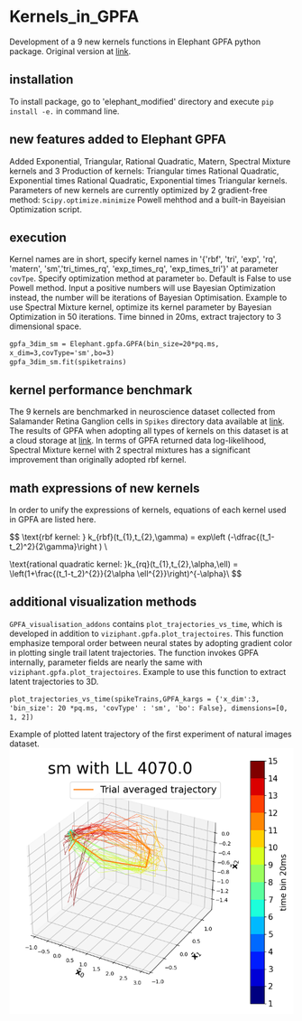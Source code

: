 # Kernels_in_GPFA
Development of a 9 new kernels functions in Elephant GPFA python package. Original version at [link](https://github.com/NeuralEnsemble/elephant).

## installation
To install package, go to 'elephant_modified' directory and execute `pip install -e.` in command line.

## new features added to Elephant GPFA

Added Exponential, Triangular, Rational Quadratic, Matern, Spectral Mixture kernels and 3 Production of kernels: Triangular times Rational Quadratic, Exponential times Rational Quadratic, Exponential times Triangular kernels.
Parameters of new kernels are currently optimized by 2 gradient-free method: `Scipy.optimize.minimize` Powell mehthod and a built-in Bayeisian Optimization script.

## execution
Kernel names are in short, specify kernel names in '{'rbf', 'tri', 'exp', 'rq', 'matern', 'sm','tri_times_rq', 'exp_times_rq', 'exp_times_tri'}' at parameter `covTpe`.
Specify optimization method at parameter `bo`. Default is False to use Powell method. Input a positive numbers will use Bayesian Optimization instead, the number will be iterations of Bayesian Optimisation.
Example to use Spectral Mixture kernel, optimize its kernel parameter by  Bayesian Optimization in 50 iterations. Time binned in 20ms, extract trajectory to 3 dimensional space.
```
gpfa_3dim_sm = Elephant.gpfa.GPFA(bin_size=20*pq.ms, x_dim=3,covType='sm',bo=3)
gpfa_3dim_sm.fit(spiketrains)
```
## kernel performance benchmark
The 9 kernels are benchmarked in neuroscience dataset collected from Salamander Retina Ganglion cells in `Spikes` directory
data available at [link](https://datadryad.org/stash/dataset/doi:10.5061/dryad.4ch10). The results of GPFA when 
adopting all types of kernels on this dataset is at a cloud storage at [link](https://www.dropbox.com/scl/fo/upo6z57eqlx0dilgymdsx/h?dl=0&rlkey=fe0or0kpz93km3oo96nldl3c6).
In terms of GPFA returned data log-likelihood, 
Spectral Mixture kernel with 2 spectral mixtures has a significant improvement than originally adopted rbf kernel. 

## math expressions of new kernels
In order to unify the expressions of kernels, equations of each kernel used in 
GPFA are listed here.

$$
\text{rbf kernel: } k_{rbf}(t_{1},t_{2},\gamma) = exp\left (-\dfrac{(t_1-t_2)^2}{2\gamma}\right ) \\

\text{rational quadratic kernel: }k_{rq}(t_{1},t_{2},\alpha,\ell) = \left(1+\frac{(t_1-t_2)^{2}}{2\alpha \ell^{2}}\right)^{-\alpha}\\
$$

## additional visualization methods
`GPFA_visualisation_addons` contains `plot_trajectories_vs_time`, which is developed in addition to `viziphant.gpfa.plot_trajectoires`.
This function emphasize temporal order between neural states by adopting gradient color in plotting single trail latent trajectories. 
The function invokes GPFA internally, parameter fields are nearly the same with `viziphant.gpfa.plot_trajectoires`. Example to use this function to extract latent trajectories to 3D.
```
plot_trajectories_vs_time(spikeTrains,GPFA_kargs = {'x_dim':3, 'bin_size': 20 *pq.ms, 'covType' : 'sm', 'bo': False}, dimensions=[0, 1, 2])
```
Example of plotted latent trajectory of the first experiment of natural images dataset.
![alt text](./LatentTrajectories/NaturalImages1/sm/0_3d.png?raw=true)